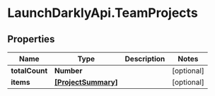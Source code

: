 # LaunchDarklyApi.TeamProjects

## Properties

Name | Type | Description | Notes
------------ | ------------- | ------------- | -------------
**totalCount** | **Number** |  | [optional] 
**items** | [**[ProjectSummary]**](ProjectSummary.md) |  | [optional] 


